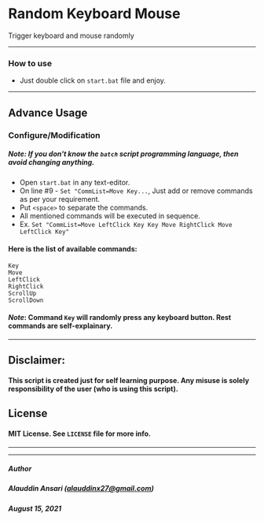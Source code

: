 # Random Keyboard Mouse

Trigger keyboard and mouse randomly

-------------

### How to use

* Just double click on `start.bat` file and enjoy.

-----

## Advance Usage

### Configure/Modification

##### _*Note*_: If you don't know the `batch` script programming language, then avoid changing anything.

* Open `start.bat` in any text-editor.
* On line #9 - `Set "CommList=Move Key...`, Just add or remove commands as per your requirement.
* Put `<space>` to separate the commands.
* All mentioned commands will be executed in sequence.
* Ex. `Set "CommList=Move LeftClick Key Key Move RightClick Move LeftClick Key"`

#### Here is the list of available commands:

```
Key
Move
LeftClick
RightClick
ScrollUp
ScrollDown
```

#### _Note_: Command `Key` will randomly press any keyboard button. Rest commands are self-explainary.

------

## Disclaimer:
#### This script is created just for self learning purpose. Any misuse is solely responsibility of the user (who is using this script).

## License
#### MIT License. See `LICENSE` file for more info.

________
--------
##### Author
##### Alauddin Ansari (alauddinx27@gmail.com)
##### August 15, 2021


